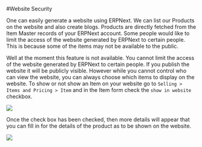 #Website Security

One can easily generate a website using ERPNext. We can list our Products on the website and also create blogs. Products are directly fetched from the Item Master records of your ERPNext account. Some people would like to limit the access of the website generated by ERPNext to certain people. This is because some of the items may not be available to the public.

Well at the moment this feature is not available. You cannot limit the access of the website generated by ERPNext to certain people. If you publish the website it will be publicly visible. However while you cannot control who can view the website, you can always choose which items to display on the website. To show or not show an Item on your website go to `Selling > Items and Pricing > Item` and in the Item form check the `show in website` checkbox. 

<img src="/assets/erpnext_docs/assets/img/articles/item-show-on-website-checkbox.png"> 

Once the check box has been checked, then more details will appear that you can fill in for the details of the product as to be shown on the website.

<img src="/assets/erpnext_docs/assets/img/articles/item-show-on-website-checkbox-checked.png"> 